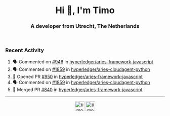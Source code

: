 <h1 align="center">Hi 👋, I'm Timo</h1>
<h3 align="center">A developer from Utrecht, The Netherlands</h3>
<br/>
<!-- https://github.com/rahuldkjain/github-profile-readme-generator --!>

<!--  <p align="left"><img src="https://github-readme-stats.vercel.app/api?username=timoglastra&show_icons=true&count_private=true&" alt="timoglastra" /></p> --!>

<!--
Github language stats
<p align="left"><img src="https://github-readme-stats.vercel.app/api/top-langs/?username=timoglastra&layout=compact" alt="timoglastra" /><p>
-->

<!-- Codestats language stats -->
<!-- <p align="left"><img src="https://codestats-readme.vercel.app/api/top-langs/?username=timoglastra&layout=compact&language_count=12" alt="timoglastra" /><p>    --!>
  
<h3>Recent Activity</h3>

<!--START_SECTION:activity-->
1. 🗣 Commented on [#946](https://github.com/hyperledger/aries-framework-javascript/issues/946) in [hyperledger/aries-framework-javascript](https://github.com/hyperledger/aries-framework-javascript)
2. 🗣 Commented on [#1859](https://github.com/hyperledger/aries-cloudagent-python/issues/1859) in [hyperledger/aries-cloudagent-python](https://github.com/hyperledger/aries-cloudagent-python)
3. 💪 Opened PR [#950](https://github.com/hyperledger/aries-framework-javascript/pull/950) in [hyperledger/aries-framework-javascript](https://github.com/hyperledger/aries-framework-javascript)
4. 🗣 Commented on [#1859](https://github.com/hyperledger/aries-cloudagent-python/issues/1859) in [hyperledger/aries-cloudagent-python](https://github.com/hyperledger/aries-cloudagent-python)
5. 🎉 Merged PR [#840](https://github.com/hyperledger/aries-framework-javascript/pull/840) in [hyperledger/aries-framework-javascript](https://github.com/hyperledger/aries-framework-javascript)
<!--END_SECTION:activity-->

---

<p align="center">
<a href="https://twitter.com/timoglastra" target="blank"><img align="center" src="https://cdn.jsdelivr.net/npm/simple-icons@3.0.1/icons/twitter.svg" alt="timoglastra" height="30" width="30" /></a>
<a href="https://linkedin.com/in/timoglastra" target="blank"><img align="center" src="https://cdn.jsdelivr.net/npm/simple-icons@3.0.1/icons/linkedin.svg" alt="timoglastra" height="30" width="30" /></a>
</p>



